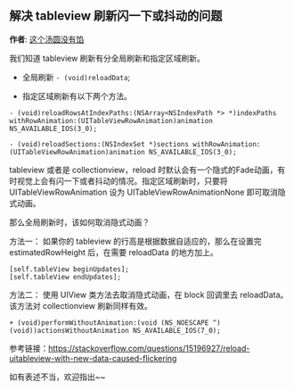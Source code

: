 解决 tableview 刷新闪一下或抖动的问题
-------
**作者**: [这个汤圆没有馅](https://weibo.com/u/6603469503)

我们知道 tableview 刷新有分全局刷新和指定区域刷新。

- 全局刷新 `- (void)reloadData`;

- 指定区域刷新有以下两个方法。

```
- (void)reloadRowsAtIndexPaths:(NSArray<NSIndexPath *> *)indexPaths withRowAnimation:(UITableViewRowAnimation)animation NS_AVAILABLE_IOS(3_0);

- (void)reloadSections:(NSIndexSet *)sections withRowAnimation:(UITableViewRowAnimation)animation NS_AVAILABLE_IOS(3_0);
```
tableview 或者是 collectionview，reload 时默认会有一个隐式的Fade动画，有时视觉上会有闪一下或者抖动的情况。指定区域刷新时，只要将 UITableViewRowAnimation 设为 UITableViewRowAnimationNone 即可取消隐式动画。

那么全局刷新时，该如何取消隐式动画？

方法一：
如果你的 tableview 的行高是根据数据自适应的，那么在设置完 estimatedRowHeight 后，在需要 reloadData 的地方加上。
```
[self.tableView beginUpdates];
[self.tableView endUpdates];
```

方法二：
使用 UIView 类方法去取消隐式动画，在 block 回调里去 reloadData。该方法对 collectionview 刷新同样有效。
```
+ (void)performWithoutAnimation:(void (NS_NOESCAPE ^)(void))actionsWithoutAnimation NS_AVAILABLE_IOS(7_0);
```
参考链接：https://stackoverflow.com/questions/15196927/reload-uitableview-with-new-data-caused-flickering

如有表述不当，欢迎指出~~
